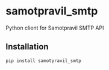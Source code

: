 # samotpravil_smtp

Python client for Samotpravil SMTP API

## Installation

```bash
pip install samotpravil_smtp
